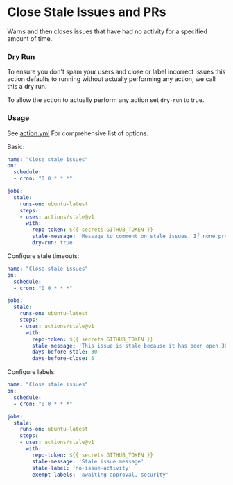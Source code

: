 # Close Stale Issues and PRs

Warns and then closes issues that have had no activity for a  specified amount of time.

### Dry Run

To ensure you don't spam your users and close or label incorrect issues this action defaults to running without actually performing any action, we call this a dry run.

To allow the action to actually perform any action set `dry-run` to true.

### Usage

See [action.yml](./action.yml) For comprehensive list of options.
 
Basic:

```yaml
name: "Close stale issues"
on:
  schedule:
  - cron: "0 0 * * *"

jobs:
  stale:
    runs-on: ubuntu-latest
    steps:
    - uses: actions/stale@v1
      with:
        repo-token: ${{ secrets.GITHUB_TOKEN }}
        stale-message: 'Message to comment on stale issues. If none provided, will not mark issues stale'
        dry-run: true
```
 
Configure stale timeouts:

```yaml
name: "Close stale issues"
on:
  schedule:
  - cron: "0 0 * * *"

jobs:
  stale:
    runs-on: ubuntu-latest
    steps:
    - uses: actions/stale@v1
      with:
        repo-token: ${{ secrets.GITHUB_TOKEN }}
        stale-message: 'This issue is stale because it has been open 30 days with no activity. Remove stale label or comment or this will be closed in 5 days'
        days-before-stale: 30
        days-before-close: 5
```
 
Configure labels:

```yaml
name: "Close stale issues"
on:
  schedule:
  - cron: "0 0 * * *"

jobs:
  stale:
    runs-on: ubuntu-latest
    steps:
    - uses: actions/stale@v1
      with:
        repo-token: ${{ secrets.GITHUB_TOKEN }}
        stale-message: 'Stale issue message'
        stale-label: 'no-issue-activity'
        exempt-labels: 'awaiting-approval, security'
```
